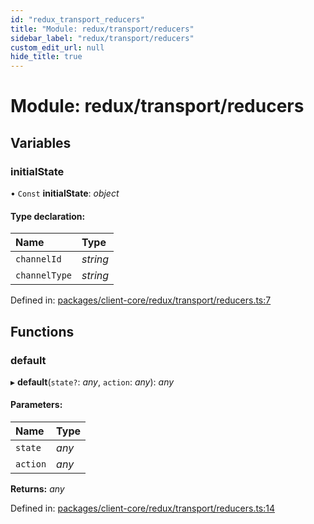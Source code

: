 ```yaml
---
id: "redux_transport_reducers"
title: "Module: redux/transport/reducers"
sidebar_label: "redux/transport/reducers"
custom_edit_url: null
hide_title: true
---
```


# Module: redux/transport/reducers

## Variables

### initialState

• `Const` **initialState**: *object*

#### Type declaration:

Name | Type |
:------ | :------ |
`channelId` | *string* |
`channelType` | *string* |

Defined in: [packages/client-core/redux/transport/reducers.ts:7](https://github.com/xr3ngine/xr3ngine/blob/66a84a950/packages/client-core/redux/transport/reducers.ts#L7)

## Functions

### default

▸ **default**(`state?`: *any*, `action`: *any*): *any*

#### Parameters:

Name | Type |
:------ | :------ |
`state` | *any* |
`action` | *any* |

**Returns:** *any*

Defined in: [packages/client-core/redux/transport/reducers.ts:14](https://github.com/xr3ngine/xr3ngine/blob/66a84a950/packages/client-core/redux/transport/reducers.ts#L14)
